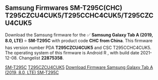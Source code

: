 <h2>Samsung Firmwares SM-T295C(CHC) T295CZCU4CUK5/T295CCHC4CUK5/T295CZCU4CUK5</h2>
Download the Samsung firmware for the ✅ <strong>Samsung Galaxy Tab A (2019, 8.0, LTE) </strong> ⭐ <strong>SM-T295C</strong> with product code <strong>CHC</strong> <strong> from China</strong>. This firmware has version number PDA <strong>T295CZCU4CUK5</strong> and CSC T295CCHC4CUK5. The operating system of this firmware is Android R , with build date 2021-12-08. Changelist <strong>22875358</strong>.


[SM-T295C](https://samfirm.shop/samsung/model/SM-T295C)
[T295CZCU4CUK5](https://samfirm.shop/samsung/pda/T295CZCU4CUK5)
[Download Firmware Samsung Galaxy Tab A (2019, 8.0, LTE) SM-T295C](https://samfirm.shop/samsung/firmware/481957)
